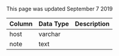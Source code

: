 This page was updated September 7 2019

| Column | Data Type | Description |
| ------ | --------- | ----------- |
| host   | varchar   |             |
| note   | text      |             |